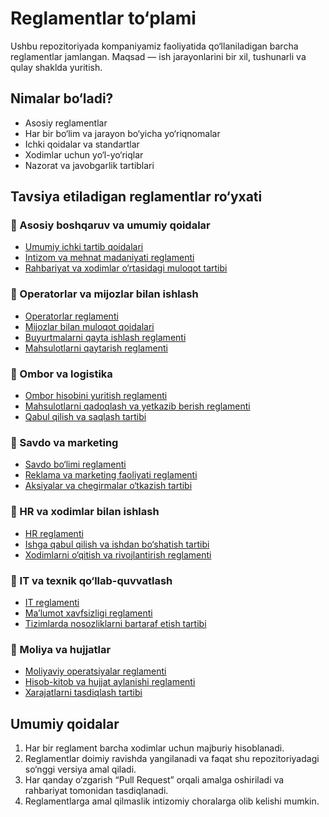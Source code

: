 # Reglamentlar to‘plami

Ushbu repozitoriyada kompaniyamiz faoliyatida qo‘llaniladigan barcha reglamentlar jamlangan. Maqsad — ish jarayonlarini bir xil, tushunarli va qulay shaklda yuritish.

## Nimalar bo‘ladi?
- Asosiy reglamentlar
- Har bir bo‘lim va jarayon bo‘yicha yo‘riqnomalar
- Ichki qoidalar va standartlar
- Xodimlar uchun yo‘l-yo‘riqlar
- Nazorat va javobgarlik tartiblari

## Tavsiya etiladigan reglamentlar ro‘yxati

### 📌 Asosiy boshqaruv va umumiy qoidalar
- [Umumiy ichki tartib qoidalari](reglaments/umumiy_tartib.md)
- [Intizom va mehnat madaniyati reglamenti](reglaments/intizom_mehnat_madaniyati.md)
- [Rahbariyat va xodimlar o‘rtasidagi muloqot tartibi](reglaments/rahbariyat_muloqot_tartibi.md)

### 📌 Operatorlar va mijozlar bilan ishlash
- [Operatorlar reglamenti](reglaments/operators.md)
- [Mijozlar bilan muloqot qoidalari](reglaments/mijozlar_muloqot_qoidalari.md)
- [Buyurtmalarni qayta ishlash reglamenti](reglaments/buyurtmalar_qayta_ishlash.md)
- [Mahsulotlarni qaytarish reglamenti](reglaments/qaytarish_reglamenti.md)

### 📌 Ombor va logistika
- [Ombor hisobini yuritish reglamenti](reglaments/ombor_hisobi.md)
- [Mahsulotlarni qadoqlash va yetkazib berish reglamenti](reglaments/qadoqlash_va_yetkazib_berish.md)
- [Qabul qilish va saqlash tartibi](reglaments/qabul_qilish_va_saqlash.md)

### 📌 Savdo va marketing
- [Savdo bo‘limi reglamenti](reglaments/savdo_bolim_reglamenti.md)
- [Reklama va marketing faoliyati reglamenti](reglaments/reklama_marketing_faoliyati.md)
- [Aksiyalar va chegirmalar o‘tkazish tartibi](reglaments/aksiyalar_va_chegirmalar.md)

### 📌 HR va xodimlar bilan ishlash
- [HR reglamenti](reglaments/hr_reglament.md)
- [Ishga qabul qilish va ishdan bo‘shatish tartibi](reglaments/ishga_qabul_va_boshatish.md)
- [Xodimlarni o‘qitish va rivojlantirish reglamenti](reglaments/xodimlarni_oqitish_va_rivojlantirish.md)

### 📌 IT va texnik qo‘llab-quvvatlash
- [IT reglamenti](reglaments/it_reglament.md)
- [Ma’lumot xavfsizligi reglamenti](reglaments/malumot_xavfsizligi.md)
- [Tizimlarda nosozliklarni bartaraf etish tartibi](reglaments/tizim_nosozlik_bartaraf.md)

### 📌 Moliya va hujjatlar
- [Moliyaviy operatsiyalar reglamenti](reglaments/moliya_reglament.md)
- [Hisob-kitob va hujjat aylanishi reglamenti](reglaments/hisob_kitob_va_hujjat_aylanishi.md)
- [Xarajatlarni tasdiqlash tartibi](reglaments/xarajatlarni_tasdiqlash.md)

## Umumiy qoidalar
1. Har bir reglament barcha xodimlar uchun majburiy hisoblanadi.  
2. Reglamentlar doimiy ravishda yangilanadi va faqat shu repozitoriyadagi so‘nggi versiya amal qiladi.  
3. Har qanday o‘zgarish “Pull Request” orqali amalga oshiriladi va rahbariyat tomonidan tasdiqlanadi.  
4. Reglamentlarga amal qilmaslik intizomiy choralarga olib kelishi mumkin.  
